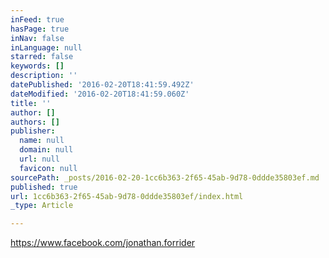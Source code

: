 ```yaml
---
inFeed: true
hasPage: true
inNav: false
inLanguage: null
starred: false
keywords: []
description: ''
datePublished: '2016-02-20T18:41:59.492Z'
dateModified: '2016-02-20T18:41:59.060Z'
title: ''
author: []
authors: []
publisher:
  name: null
  domain: null
  url: null
  favicon: null
sourcePath: _posts/2016-02-20-1cc6b363-2f65-45ab-9d78-0ddde35803ef.md
published: true
url: 1cc6b363-2f65-45ab-9d78-0ddde35803ef/index.html
_type: Article

---
```

https://www.facebook.com/jonathan.forrider